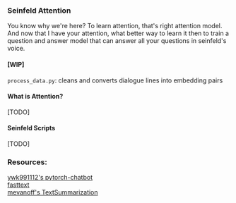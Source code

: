 ### Seinfeld Attention

You know why we're here? To learn attention, that's right attention model. And now that I have your attention, what better way to learn it then to train a question and answer model that can answer all your questions in seinfeld's voice.


#### [WIP]
`process_data.py`: cleans and converts dialogue lines into embedding pairs


#### What is Attention?
[TODO]

#### Seinfeld Scripts
[TODO]


### Resources:
[ywk991112's pytorch-chatbot](https://github.com/ywk991112/pytorch-chatbot)  
[fasttext](https://fasttext.cc/docs/en/faqs.html)  
[mevanoff's TextSummarization](https://github.com/mevanoff24/TextSummarization)  
